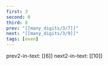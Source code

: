 ```yaml
---
first: 3
second: 0
third: 8
prev: "[[many_digits/3/7]]"
next: "[[many_digits/3/9]]"
tags: [even]
---
```

prev2-in-text: [[6]]
next2-in-text: [[10]]
